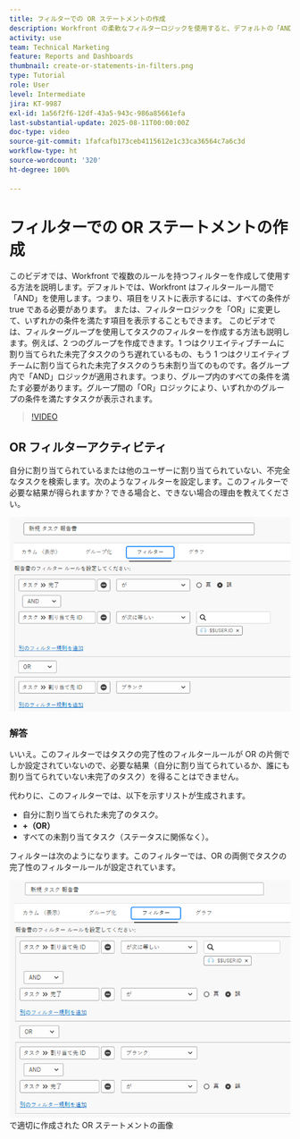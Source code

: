 ```yaml
---
title: フィルターでの OR ステートメントの作成
description: Workfront の柔軟なフィルターロジックを使用すると、デフォルトの「AND」ルール、オプションの「OR」条件、複雑な条件に対応する整理されたフィルターグループを使用して、レポートビューを絞り込むことができます。
activity: use
team: Technical Marketing
feature: Reports and Dashboards
thumbnail: create-or-statements-in-filters.png
type: Tutorial
role: User
level: Intermediate
jira: KT-9987
exl-id: 1a56f2f6-12df-43a5-943c-986a85661efa
last-substantial-update: 2025-08-11T00:00:00Z
doc-type: video
source-git-commit: 1fafcafb173ceb4115612e1c33ca36564c7a6c3d
workflow-type: ht
source-wordcount: '320'
ht-degree: 100%

---
```


# フィルターでの OR ステートメントの作成

このビデオでは、Workfront で複数のルールを持つフィルターを作成して使用する方法を説明します。デフォルトでは、Workfront はフィルタールール間で「AND」を使用します。つまり、項目をリストに表示するには、すべての条件が true である必要があります。
または、フィルターロジックを「OR」に変更して、いずれかの条件を満たす項目を表示することもできます。
このビデオでは、フィルターグループを使用してタスクのフィルターを作成する方法も説明します。例えば、2 つのグループを作成できます。1 つはクリエイティブチームに割り当てられた未完了タスクのうち遅れているもの、もう 1 つはクリエイティブチームに割り当てられた未完了タスクのうち未割り当てのものです。各グループ内で「AND」ロジックが適用されます。つまり、グループ内のすべての条件を満たす必要があります。グループ間の「OR」ロジックにより、いずれかのグループの条件を満たすタスクが表示されます。

>[!VIDEO](https://video.tv.adobe.com/v/3470692/?quality=12&learn=on)

## OR フィルターアクティビティ

自分に割り当てられているまたは他のユーザーに割り当てられていない、不完全なタスクを検索します。次のようなフィルターを設定します。このフィルターで必要な結果が得られますか？できる場合と、できない場合の理由を教えてください。

![不適切に作成された OR ステートメントの画像：[!DNL Workfront]](assets/or-statement-your-turn-1.png)

### 解答

いいえ。このフィルターではタスクの完了性のフィルタールールが OR の片側でしか設定されていないので、必要な結果（自分に割り当てられているか、誰にも割り当てられていない未完了のタスク）を得ることはできません。

代わりに、このフィルターでは、以下を示すリストが生成されます。

* 自分に割り当てられた未完了のタスク。
* **+（OR）**
* すべての未割り当てタスク（ステータスに関係なく）。

フィルターは次のようになります。このフィルターでは、OR の両側でタスクの完了性のフィルタールールが設定されています。

![[!DNL Workfront]](assets/or-statement-your-turn-2.png) で適切に作成された OR ステートメントの画像
